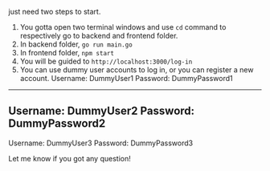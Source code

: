 just need two steps to start.
1. You gotta open two terminal windows and use `cd` command to respectively go to backend and frontend folder.
2. In backend folder, `go run main.go`
3. In frontend folder, `npm start`
4. You will be guided to `http://localhost:3000/log-in`
5. You can use dummy user accounts to log in, or you can register a new account.
   Username: DummyUser1
   Password: DummyPassword1
------------------------------
   Username: DummyUser2
   Password: DummyPassword2
------------------------------
   Username: DummyUser3
   Password: DummyPassword3

Let me know if you got any question!